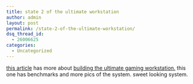 ```yaml
---
title: state 2 of the ultimate workstation
author: admin
layout: post
permalink: /state-2-of-the-ultimate-workstation/
dsq_thread_id:
  - 26006625
categories:
  - Uncategorized
---
```

[this article][1] has more about [building the ultimate gaming workstation.][2] this one has benchmarks and more pics of the system. sweet looking system.

 [1]: http://ads.firingsquad.com/banman.asp?ZoneName=HTML+footer+1x1+%2F+hardware&Task=Get&PageID=15363&SiteID=2
 [2]: http://blog.lotas-smartman.net/archives/000983.php#000983